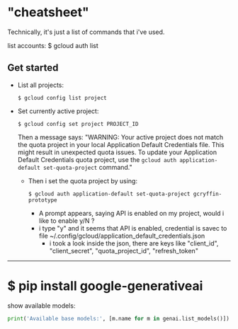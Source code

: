 # "cheatsheet"
Technically, it's just a list of commands that i've used.  

list accounts:  $ gcloud auth list  


## Get started
- List all projects:  
  ```shell
  $ gcloud config list project
  ```

- Set currently active project:  
  ```shell
  $ gcloud config set project PROJECT_ID
  ```
  Then a message says: "WARNING: Your active project does not match the quota project in your local Application Default Credentials file. This might result in unexpected quota issues.
  To update your Application Default Credentials quota project, use the `gcloud auth application-default set-quota-project` command."
  
  - Then i set the quota project by using:  
    ```shell
    $ gcloud auth application-default set-quota-project gcryffin-prototype
    ```
    - A prompt appears, saying API is enabled on my project, would i like to enable y/N ?  
    - i type "y" and it seems that API is enabled, credential is savec to file ~/.config/gcloud/application_default_credentials.json
      - i took a look inside the json, there are keys like "client_id", "client_secret", "quota_project_id", "refresh_token"


----------------------------------

# $ pip install google-generativeai

show available models:  
```python
print('Available base models:', [m.name for m in genai.list_models()])
```




